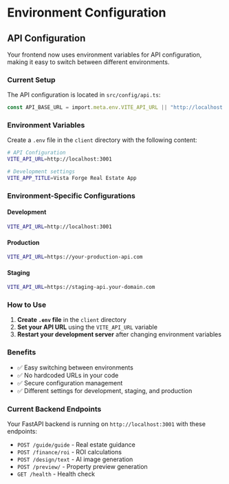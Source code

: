 # Environment Configuration

## API Configuration

Your frontend now uses environment variables for API configuration, making it easy to switch between different environments.

### Current Setup

The API configuration is located in `src/config/api.ts`:

```typescript
const API_BASE_URL = import.meta.env.VITE_API_URL || "http://localhost:3001";
```

### Environment Variables

Create a `.env` file in the `client` directory with the following content:

```bash
# API Configuration
VITE_API_URL=http://localhost:3001

# Development settings
VITE_APP_TITLE=Vista Forge Real Estate App
```

### Environment-Specific Configurations

#### Development
```bash
VITE_API_URL=http://localhost:3001
```

#### Production
```bash
VITE_API_URL=https://your-production-api.com
```

#### Staging
```bash
VITE_API_URL=https://staging-api.your-domain.com
```

### How to Use

1. **Create `.env` file** in the `client` directory
2. **Set your API URL** using the `VITE_API_URL` variable
3. **Restart your development server** after changing environment variables

### Benefits

- ✅ Easy switching between environments
- ✅ No hardcoded URLs in your code
- ✅ Secure configuration management
- ✅ Different settings for development, staging, and production

### Current Backend Endpoints

Your FastAPI backend is running on `http://localhost:3001` with these endpoints:

- `POST /guide/guide` - Real estate guidance
- `POST /finance/roi` - ROI calculations
- `POST /design/text` - AI image generation
- `POST /preview/` - Property preview generation
- `GET /health` - Health check
